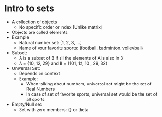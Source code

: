 # Intro to sets

- A collection of objects
  - No specific order or index [Unlike matrix]
- Objects are called elements
- Example
  - Natural number set: {1, 2, 3, ...}
  - Name of your favorite sports: {football, badminton, volleyball}
- Subset:
  - A is a subset of B if all the elements of A is also in B
  - A = {10, 12, 29} and B = {101, 12, 10 , 29, 32}
- Universal Set:
  - Depends on context
  - Example:
    - When talking about numbers, universal set might be the set of Real Numbers
    - In case of set of favorite sports, universal set would be the set of all sports
- Empty/Null set:
  - Set with zero members: {} or theta

